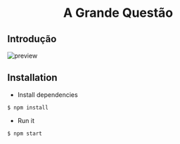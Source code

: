 <div align="center">
    <h1>A Grande Questão</h2>
</div>

## Introdução

![preview](https://i.ibb.co/4K2y8hh/localhost-3000.png)


## Installation


- Install dependencies
```
$ npm install
```


- Run it
```
$ npm start
```
